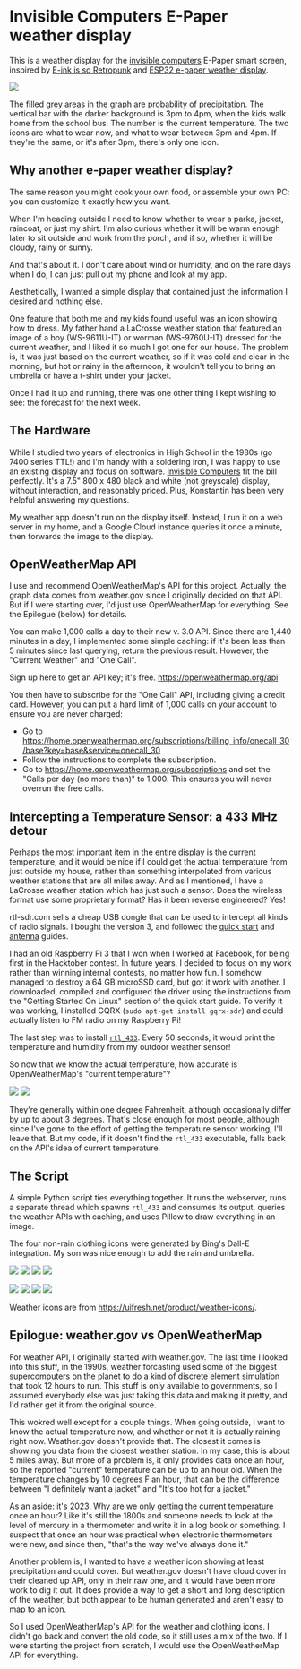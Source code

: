 # Invisible Computers E-Paper weather display

This is a weather display for the [invisible computers](https://www.invisible-computers.com/) E-Paper smart screen, inspired by [E-ink is so Retropunk](https://rmkit.dev/eink-is-so-retropunk/) and [ESP32 e-paper weather display](https://github.com/lmarzen/esp32-weather-epd).

<p float="left">
    <img src="images/on-wall.jpg"/>
</p>

The filled grey areas in the graph are probability of precipitation.  The
vertical bar with the darker background is 3pm to 4pm, when the kids walk home
from the school bus.  The number is the current temperature.  The two icons are
what to wear now, and what to wear between 3pm and 4pm.  If they're the same, or
it's after 3pm, there's only one icon.

## Why another e-paper weather display?

The same reason you might cook your own food, or assemble your own PC: you can customize it exactly how you want.

When I'm heading outside I need to know whether to wear a parka, jacket,
raincoat, or just my shirt.  I'm also curious whether it will be warm enough
later to sit outside and work from the porch, and if so, whether it will be
cloudy, rainy or sunny.

And that's about it.  I don't care about wind or humidity, and on the rare days
when I do, I can just pull out my phone and look at my app.

Aesthetically, I wanted a simple display that contained just the information I
desired and nothing else.

One feature that both me and my kids found useful was an icon showing how to
dress.  My father hand a LaCrosse weather station that featured an image of a
boy (WS-9611U-IT) or worman (WS-9760U-IT) dressed for the current weather, and I
liked it so much I got one for our house.  The problem is, it was just based on
the current weather, so if it was cold and clear in the morning, but hot or
rainy in the afternoon, it wouldn't tell you to bring an umbrella or have a
t-shirt under your jacket.

Once I had it up and running, there was one other thing I kept wishing to see:
the forecast for the next week.

## The Hardware

While I studied two years of electronics in High School in the 1980s (go 7400 series TTL!) and I'm handy with a soldering iron, I was happy to use an existing display and focus on software.  [Invisible Computers](https://www.invisible-computers.com/) fit the bill perfectly.  It's a 7.5" 800 x 480 black and white (not greyscale) display, without interaction, and reasonably priced.  Plus, Konstantin has been very helpful answering my questions.

My weather app doesn't run on the display itself.  Instead, I run it on a web
server in my home, and a Google Cloud instance queries it once a minute, then
forwards the image to the display.

## OpenWeatherMap API

I use and recommend OpenWeatherMap's API for this project.  Actually, the graph
data comes from weather.gov since I originally decided on that API.  But if I
were starting over, I'd just use OpenWeatherMap for everything.  See the
Epilogue (below) for details.

You can make 1,000 calls a day to their new v. 3.0 API.  Since there are 1,440
minutes in a day, I implemented some simple caching: if it's been less than 5
minutes since last querying, return the previous result.  However, the "Current
Weather" and "One Call".

Sign up here to get an API key; it's free. <https://openweathermap.org/api>

You then have to subscribe for the "One Call" API, including giving a credit card.  However, you can put a hard limit of 1,000 calls on your account to ensure you are never charged:

   - Go to <https://home.openweathermap.org/subscriptions/billing_info/onecall_30/base?key=base&service=onecall_30>
   - Follow the instructions to complete the subscription.
   - Go to <https://home.openweathermap.org/subscriptions> and set the "Calls per day (no more than)" to 1,000. This ensures you will never overrun the free calls.


## Intercepting a Temperature Sensor: a 433 MHz detour

Perhaps the most important item in the entire display is the current
temperature, and it would be nice if I could get the actual temperature from
just outside my house, rather than something interpolated from various weather
stations that are all miles away.  And as I mentioned, I have a LaCrosse weather
station which has just such a sensor.  Does the wireless format use some
proprietary format?  Has it been reverse engineered?  Yes!

rtl-sdr.com sells a cheap USB dongle that can be used to intercept all kinds of
radio signals.  I bought the version 3, and followed the [quick
start](https://www.rtl-sdr.com/QSG) and
[antenna](https://www.rtl-sdr.com/using-our-new-dipole-antenna-kit/) guides.

I had an old Raspberry Pi 3 that I won when I worked at Facebook, for being
first in the Hacktober contest.  In future years, I decided to focus on my work
rather than winning internal contests, no matter how fun.  I somehow managed to
destroy a 64 GB microSSD card, but got it work with another.  I downloaded,
compiled and configured the driver using the instructions from the "Getting
Started On Linux" section of the quick start guide.  To verify it was working, I
installed GQRX (`sudo apt-get install gqrx-sdr`) and could actually listen to FM
radio on my Raspberry Pi!

The last step was to install [`rtl_433`](https://github.com/merbanan/rtl_433).
Every 50 seconds, it would print the temperature and humidity from my outdoor
weather sensor!

So now that we know the actual temperature, how accurate is OpenWeatherMap's
"current temperature"?

<p float="left">
    <img src="images/Measured-vs-Open-Weather-Map.png"/>
    <img src="images/Temperature-differences.png"/>
</p>

They're generally within one degree Fahrenheit, although occasionally differ by
up to about 3 degrees.  That's close enough for most people, although since I've
gone to the effort of getting the temperature sensor working, I'll leave that.
But my code, if it doesn't find the `rtl_433` executable, falls back on the
API's idea of current temperature.


## The Script

A simple Python script ties everything together.  It runs the webserver, runs a
separate thread which spawns `rtl_433` and consumes its output, queries the
weather APIs with caching, and uses Pillow to draw everything in an image.

The four non-rain clothing icons were generated by Bing's Dall-E integration.
My son was nice enough to add the rain and umbrella.

<p float="left">
    <img src="clothing-icons/boy-hot.png"/>
    <img src="clothing-icons/boy-warm.png"/>
    <img src="clothing-icons/boy-cool.png"/>
    <img src="clothing-icons/boy-cold.png"/>
</p>

<p float="left">
    <img src="clothing-icons/boy-hot-rain.png"/>
    <img src="clothing-icons/boy-warm-rain.png"/>
    <img src="clothing-icons/boy-cool-rain.png"/>
    <img src="clothing-icons/boy-cold-rain.png"/>
</p>

Weather icons are from <https://uifresh.net/product/weather-icons/>.


## Epilogue: weather.gov vs OpenWeatherMap

For weather API, I originally started with weather.gov.  The last time I looked
into this stuff, in the 1990s, weather forcasting used some of the biggest
supercomputers on the planet to do a kind of discrete element simulation that
took 12 hours to run.  This stuff is only available to governments, so I assumed
everybody else was just taking this data and making it pretty, and I'd rather
get it from the original source.

This wokred well except for a couple things.  When going outside, I want to know
the actual temperature now, and whether or not it is actually raining right now.
Weather.gov doesn't provide that.  The closest it comes is showing you data from
the closest weather station.  In my case, this is about 5 miles away.  But more
of a problem is, it only provides data once an hour, so the reported "current"
temperature can be up to an hour old.  When the temperature changes by 10
degrees F an hour, that can be the difference between "I definitely want a
jacket" and "It's too hot for a jacket."

As an aside: it's 2023.  Why are we only getting the current temperature once an
hour?  Like it's still the 1800s and someone needs to look at the level of
mercury in a thermometer and write it in a log book or something.  I suspect
that once an hour was practical when electronic thermometers were new, and since
then, "that's the way we've always done it."

Another problem is, I wanted to have a weather icon showing at least
precipitation and could cover.  But weather.gov doesn't have cloud cover in
their cleaned up API, only in their raw one, and it would have been more work to
dig it out.  It does provide a way to get a short and long description of the
weather, but both appear to be human generated and aren't easy to map to an
icon.

So I used OpenWeatherMap's API for the weather and clothing icons.  I didn't go
back and convert the old code, so it still uses a mix of the two.  If I were
starting the project from scratch, I would use the OpenWeatherMap API for
everything.
